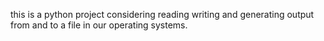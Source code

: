 this is a python project considering reading writing and generating output from and to a file in our operating systems.
